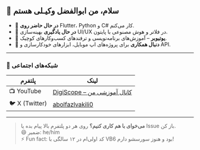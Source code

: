 ## 👋 سلام، من ابوالفضل وکیـلی هستم  
- 🔭 **در حال حاضر روی** Flutter، Python و C# کار می‌کنم.  
- 🌱 **در حال یادگیری** بهینه‌سازی UI/UX در فلاتر و هوش مصنوعی با پایتون.  
- 🎥 **یوتیوبر** – آموزش‌های برنامه‌نویسی و ترفندهای کسب‌وکارهای کوچیک.  
- 🚀 **دنبال همکاری** برای پروژه‌های اپ موبایل، ابزارهای خودکارسازی و API.  

---

### 📱 شبکه‌های اجتماعی  
| پلتفرم | لینک |
|---|---|
| 📺 YouTube | [DigiScope – کانال آموزشی من](https://www.youtube.com/@DigiScopeZero) |
| 🐦 X (Twitter) | [abolfazlvakili0](https://x.com/abolfazlvakili0) |

---

> **می‌خوای با هم کاری کنیم؟** روی هر دو پلتفرم بالا پیام بده یا Issue باز کن.  
> 😄 ضمیر: he/him  
> ⚡ Fun fact: کد اولی‌ام در ۱۲ سالگی با VB6 بود و هنوز سورسشو دارم!
